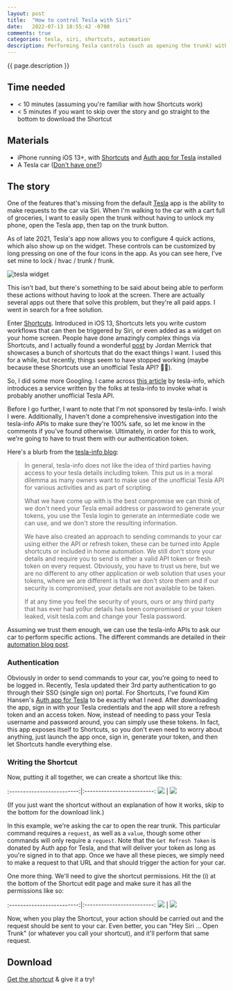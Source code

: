 ```yaml
---
layout: post
title:  "How to control Tesla with Siri"
date:   2022-07-13 18:55:42 -0700
comments: true
categories: tesla, siri, shortcuts, automation
description: Performing Tesla controls (such as opening the trunk) with Siri via Shortcuts
---
```


{{ page.description }}
<!--more-->

<script type="application/ld+json">
  {
    "@context": "https://schema.org",
    "@type": "HowTo",
    "name": "{{ page.title }}",
    "image": {
      "@type": "ImageObject",
      "url": "{{site.assets_dir}}/2022-07-13/tesla_widget.png"
    },
    "estimatedCost": {
      "@type": "MonetaryAmount",
      "currency": "USD",
      "value": "0"
    },
    "tool": [
      {
        "@type": "HowToTool",
        "name": "iPhone"
      }, {
        "@type": "HowToTool",
        "name": "Tesla"
      }
    ],
    "step": [
      {
        "@type": "HowToStep",
        "name": "Authentication",
        "url": "/#authentication",
        "itemListElement": [{
          "@type": "HowToDirection",
          "text": "Provide authentication via a refresh token."
        }]
      }, {
        "@type": "HowToStep",
        "name": "Writing the Shortcut",
        "url": "/#writing-the-shortcut",
        "itemListElement": [{
          "@type": "HowToDirection",
          "text": "Write / download the shortcut."
        }],
        "image": {
          "@type": "ImageObject",
          "url": "{{site.assets_dir}}/2022-07-13/shortcut_trunk2.jpeg"
        }
      }],
    "totalTime": "PT10M"
    }
  </script>

## Time needed
+ \< 10 minutes (assuming you're familiar with how Shortcuts work)
+ \< 5 minutes if you want to skip over the story and go straight to the bottom to download the Shortcut

## Materials
+ iPhone running iOS 13+, with [Shortcuts](https://apps.apple.com/us/app/shortcuts/id915249334) and [Auth app for Tesla](https://apps.apple.com/app/id1552058613) installed
+ A Tesla car ([Don't have one?](https://ts.la/andrew11282))

## The story

One of the features that's missing from the default [Tesla](https://apps.apple.com/us/app/tesla/id582007913) app is the ability to make requests to the car via Siri. When I'm walking to the car with a cart full of groceries, I want to easily open the trunk without having to unlock my phone, open the Tesla app, then tap on the trunk button.

As of late 2021, Tesla's app now allows you to configure 4 quick actions, which also show up on the widget. These controls can be customized by long pressing on one of the four icons in the app. As you can see here, I've set mine to lock / hvac / trunk / frunk.

![tesla widget]({{site.assets_dir}}/2022-07-13/tesla_widget.png)

This isn't bad, but there's something to be said about being able to perform these actions without having to look at the screen. There are actually several apps out there that solve this problem, but they're all paid apps. I went in search for a free solution.

Enter [Shortcuts](https://apps.apple.com/us/app/shortcuts/id915249334). Introduced in iOS 13, Shortcuts lets you write custom workflows that can then be triggered by Siri, or even added as a widget on your home screen. People have done amazingly complex things via Shortcuts, and I actually found a wonderful [post](https://jordanmerrick.com/shortcuts/shortcuts-for-tesla/) by Jordan Merrick that showcases a bunch of shortcuts that do the exact things I want. I used this for a while, but recently, things seem to have stopped working (maybe because these Shortcuts use an unofficial Tesla API? 🤷🏻).

So, I did some more Googling. I came across [this article](https://tesla-info.com/guide/tesla-automation.php) by tesla-info, which introduces a service written by the folks at tesla-info to invoke what is probably another unofficial Tesla API.

Before I go further, I want to note that I'm not sponsored by tesla-info. I wish I were. Additionally, I haven't done a comprehensive investigation into the tesla-info APIs to make sure they're 100% safe, so let me know in the comments if you've found otherwise. Ultimately, in order for this to work, we're going to have to trust them with our authentication token.

Here's a blurb from the [tesla-info blog](https://tesla-info.com/tesla-token.php):

> In general, tesla-info does not like the idea of third parties having access to your tesla details including token. This put us in a moral dilemma as many owners want to make use of the unofficial Tesla API for various activities and as part of scripting.
>
> What we have come up with is the best compromise we can think of, we don't need your Tesla email address or password to generate your tokens, you use the Tesla login to generate an intermediate code we can use, and we don't store the resulting information.
>
> We have also created an approach to sending commands to your car using either the API or refresh token, these can be turned into Apple shortcuts or included in home automation. We still don't store your details and require you to send is either a valid API token or fresh token on every request. Obviously, you have to trust us here, but we are no different to any other application or web solution that uses your tokens, where we are different is that we don't store them and if our security is compromised, your details are not available to be taken.
>
> If at any time you feel the security of yours, ours or any third party that has ever had yo9ur details has been compromised or your token leaked, visit tesla.com and change your Tesla password.

Assuming we trust them enough, we can use the tesla-info APIs to ask our car to perform specific actions. The different commands are detailed in their [automation blog post](https://tesla-info.com/guide/tesla-automation.php).

### Authentication

Obviously in order to send commands to your car, you're going to need to be logged in. Recently, Tesla updated their 3rd party authentication to go through their SSO (single sign on) portal. For Shortcuts, I've found Kim Hansen's [Auth app for Tesla](https://apps.apple.com/app/id1552058613) to be exactly what I need. After downloading the app, sign in with your Tesla credentials and the app will store a refresh token and an access token. Now, instead of needing to pass your Tesla username and password around, you can simply use these tokens. In fact, this app exposes itself to Shortcuts, so you don't even need to worry about anything, just launch the app once, sign in, generate your token, and then let Shortcuts handle everything else.

### Writing the Shortcut

Now, putting it all together, we can create a shortcut like this:
 
:-------------------------:|:-------------------------:
![]({{site.assets_dir}}/2022-07-13/shortcut_trunk1.jpeg)  |  ![]({{site.assets_dir}}/2022-07-13/shortcut_trunk2.jpeg)

(If you just want the shortcut without an explanation of how it works, skip to the bottom for the download link.)

In this example, we're asking the car to open the rear trunk. This particular command requires a `request`, as well as a `value`, though some other commands will only require a `request`. Note that the `Get Refresh Token` is donated by Auth app for Tesla, and that will deliver your token as long as you're signed in to that app. Once we have all these pieces, we simply need to make a request to that URL and that should trigger the action for your car.

One more thing. We'll need to give the shortcut permissions. Hit the (i) at the bottom of the Shortcut edit page and make sure it has all the permissions like so:

:-------------------------:|:-------------------------:
![]({{site.assets_dir}}/2022-07-13/shortcut_trunk3.jpeg)  |  ![]({{site.assets_dir}}/2022-07-13/shortcut_trunk4.jpeg)

Now, when you play the Shortcut, your action should be carried out and the request should be sent to your car. Even better, you can "Hey Siri ... Open Trunk" (or whatever you call your shortcut), and it'll perform that same request.

## Download

[Get the shortcut](https://www.icloud.com/shortcuts/3bdbb03cd79e44b686b1636e1f9b894c) & give it a try!